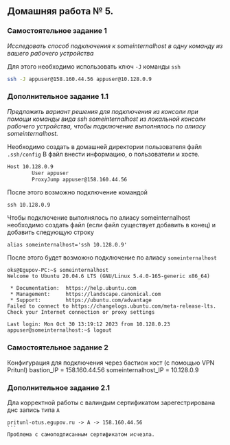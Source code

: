 ## Домашняя работа № 5.

### Самостоятельное задание 1
*Исследовать способ подключения к someinternalhost в одну команду из вашего
рабочего устройства*

Для этого необходимо использовать ключ `-J` команды `ssh`

```bash
ssh -J appuser@158.160.44.56 appuser@10.128.0.9
```

### Дополнительное задание 1.1
*Предложить вариант решения для подключения из консоли при помощи команды
вида ssh someinternalhost из локальной консоли рабочего устройства, чтобы
подключение выполнялось по алиасу someinternalhost.*

Необходимо создать в домашней директории пользователя файл `.ssh/config`
В файл внести информацию, о пользователи и хосте.
```bash
Host 10.128.0.9
        User appuser
        ProxyJump appuser@158.160.44.56
```

После этого возможно подключение командой
```
ssh 10.128.0.9
```

Чтобы подключение выполнялось по алиасу someinternalhost необходимо создать файл (если файл существует добавить в конец) и добавить следующую строку
```
alias someinternalhost='ssh 10.128.0.9'
```

После этого будет возможно подключение по алиасу `someinternalhost`
```
oks@Egupov-PC:~$ someinternalhost
Welcome to Ubuntu 20.04.6 LTS (GNU/Linux 5.4.0-165-generic x86_64)

 * Documentation:  https://help.ubuntu.com
 * Management:     https://landscape.canonical.com
 * Support:        https://ubuntu.com/advantage
Failed to connect to https://changelogs.ubuntu.com/meta-release-lts. Check your Internet connection or proxy settings

Last login: Mon Oct 30 13:19:12 2023 from 10.128.0.23
appuser@someinternalhost:~$ logout
```

### Самостоятельное задание 2

Конфигурация для подключения через бастион хост (с помощью VPN Pritunl)
bastion_IP = 158.160.44.56
someinternalhost_IP = 10.128.0.9

### Дополнительное задание 2.1
Дла корректной работы с валиндым сертификатом зарегестрирована днс запись типа `А`
````
pritunl-otus.egupov.ru -> A -> 158.160.44.56
```
Проблема с самоподписанным сертификатом исчезла.
